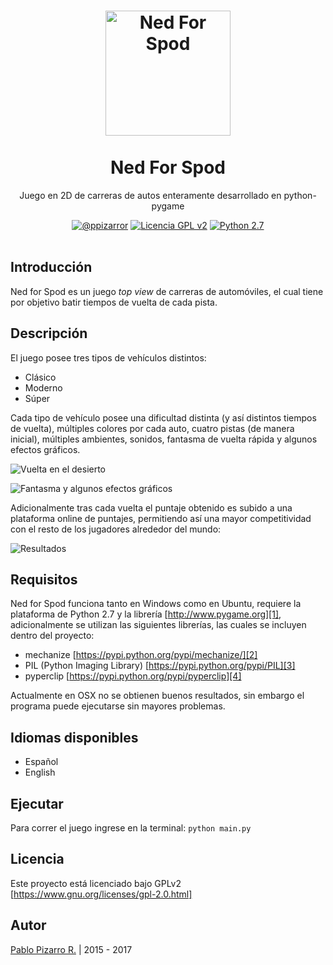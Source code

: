 <h1 align="center">
  <a href="http://ppizarror.com/Ned-For-Spod/" title="Ned For Spod">
    <img alt="Ned For Spod" src="https://github.com/ppizarror/Ned-For-Spod/raw/master/resources/icons/icon.png" width="200px" height="200px" />
  </a>
  <br /><br />
  Ned For Spod</h1>
<p align="center">Juego en 2D de carreras de autos enteramente desarrollado en python-pygame</p>
<div align="center"><a href="http://ppizarror.com"><img alt="@ppizarror" src="http://ppizarror.com/badges/autor.svg" /></a>
<a href="https://www.gnu.org/licenses/gpl-2.0.html/"><img alt="Licencia GPL v2" src="http://ppizarror.com/badges/licenciagpl2.svg" /></a>
<a href="https://www.python.org/downloads/"><img alt="Python 2.7" src="http://ppizarror.com/badges/python27.svg" /></a>
</div><br />

## Introducción
Ned for Spod es un juego _top view_ de carreras de automóviles, el cual tiene por objetivo batir tiempos de vuelta de cada pista.

## Descripción
El juego posee tres tipos de vehículos distintos:
- Clásico
- Moderno
- Súper

Cada tipo de vehículo posee una dificultad distinta (y así distintos tiempos de vuelta), múltiples colores por cada auto, cuatro pistas (de manera inicial), múltiples ambientes, sonidos, fantasma de vuelta rápida y algunos efectos gráficos.

![][image-2]

![][image-3]

Adicionalmente tras cada vuelta el puntaje obtenido es subido a una plataforma online de puntajes, permitiendo así una mayor competitividad con el resto de los jugadores alrededor del mundo:

![][image-4]

## Requisitos
Ned for Spod funciona tanto en Windows como en Ubuntu, requiere la plataforma de Python 2.7 y la librería [http://www.pygame.org][1], adicionalmente se utilizan las siguientes librerías, las cuales se incluyen dentro del proyecto:
- mechanize [https://pypi.python.org/pypi/mechanize/][2]
- PIL (Python Imaging Library) [https://pypi.python.org/pypi/PIL][3]
- pyperclip [https://pypi.python.org/pypi/pyperclip][4]

Actualmente en OSX no se obtienen buenos resultados, sin embargo el programa puede ejecutarse sin mayores problemas.

## Idiomas disponibles
- Español
- English

## Ejecutar
Para correr el juego ingrese en la terminal: ```python main.py```

## Licencia
Este proyecto está licenciado bajo GPLv2 [https://www.gnu.org/licenses/gpl-2.0.html]

[1]:	http://www.pygame.org/ "http://www.pygame.org"
[2]:	https://pypi.python.org/pypi/mechanize/
[3]:	https://pypi.python.org/pypi/PIL
[4]:	https://pypi.python.org/pypi/pyperclip
[5]:	https://www.gnu.org/licenses/gpl-2.0.html

[image-1]: http://ppizarror.com/resources/images/nfs-python/splash.jpg "Menú principal"
[image-2]: http://ppizarror.com/resources/images/nfs-python/gameplay3.jpg "Vuelta en el desierto"
[image-3]: http://ppizarror.com/resources/images/nfs-python/gameplay1.jpg "Fantasma y algunos efectos gráficos"
[image-4]: http://ppizarror.com/resources/images/nfs-python/results.jpg "Resultados"

## Autor
<a href="http://ppizarror.com" title="ppizarror">Pablo Pizarro R.</a> | 2015 - 2017
